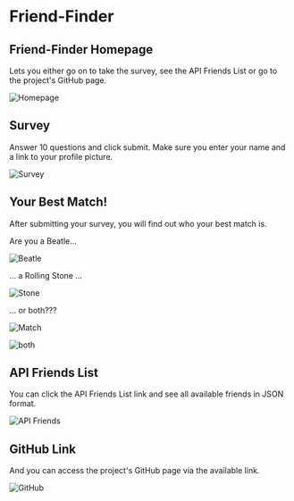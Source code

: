 # Friend-Finder

## Friend-Finder Homepage

Lets you either go on to take the survey, see the API Friends List or go to the project's GitHub page.

![Homepage](/screenshots/homescreenshot.png?raw=true "homepage")

## Survey

Answer 10 questions and click submit. Make sure you enter your name and a link to your profile picture.

![Survey](/screenshots/survey.png?raw=true "survey")

## Your Best Match!

After submitting your survey, you will find out who your best match is. 

Are you a Beatle...

![Beatle](/screenshots/beatle.png?raw=true "beatle")

... a Rolling Stone ...

![Stone](/screenshots/stone.png?raw=true "match")

... or both???

![Match](/screenshots/match.png?raw=true "match")

![both](/screenshots/both.png?raw=true "both")

## API Friends List

You can click the API Friends List link and see all available friends in JSON format.

![API Friends](/screenshots/friends.png?raw=true "friends")

## GitHub Link

And you can access the project's GitHub page via the available link.

![GitHub](/screenshots/github.png?raw=true "github")
